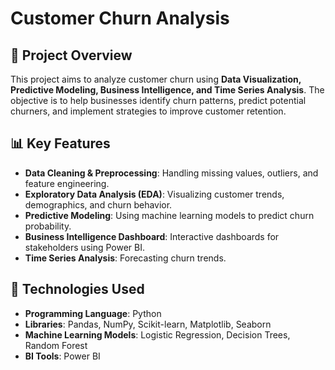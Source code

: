 # Customer Churn Analysis

## 📌 Project Overview
This project aims to analyze customer churn using **Data Visualization, Predictive Modeling, Business Intelligence, and Time Series Analysis**. The objective is to help businesses identify churn patterns, predict potential churners, and implement strategies to improve customer retention.

## 📊 Key Features
- **Data Cleaning & Preprocessing**: Handling missing values, outliers, and feature engineering.
- **Exploratory Data Analysis (EDA)**: Visualizing customer trends, demographics, and churn behavior.
- **Predictive Modeling**: Using machine learning models to predict churn probability.
- **Business Intelligence Dashboard**: Interactive dashboards for stakeholders using Power BI.
- **Time Series Analysis**: Forecasting churn trends.

## 🚀 Technologies Used
- **Programming Language**: Python
- **Libraries**: Pandas, NumPy, Scikit-learn, Matplotlib, Seaborn
- **Machine Learning Models**: Logistic Regression, Decision Trees, Random Forest
- **BI Tools**: Power BI

